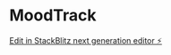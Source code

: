 # MoodTrack

[Edit in StackBlitz next generation editor ⚡️](https://stackblitz.com/~/github.com/nohamEnovera/MoodTrack)